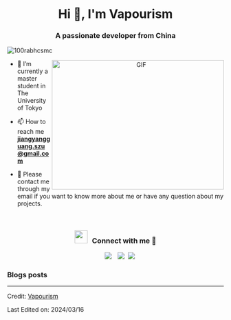 <h1 align="center">Hi 👋, I'm Vapourism
<h3 align="center">A passionate developer from China</h3>

<p align="left"> <img src="https://komarev.com/ghpvc/?username=100rabhcsmc&label=Profile%20views&color=0e75b6&style=flat" alt="100rabhcsmc" /> </p>


<a target="_blank" align="center">
  <img align="right" top="500" height="300" width="400" alt="GIF" src="https://media.giphy.com/media/SWoSkN6DxTszqIKEqv/giphy.gif">
</a>

- 🔭 I’m currently a master student in The University of Tokyo

- 📫 How to reach me **jiangyangguang.szu@gmail.com**

- 📄 Please contact me through my email if you want to know more about me or have any question about my projects.
<br/>
<h3 align="center" > <img src="https://media.giphy.com/media/iY8CRBdQXODJSCERIr/giphy.gif" width="30" height="30" style="margin-right: 10px;">Connect with me 🤝 </h3>

<p align="center">

 <div align="center"  class="icons-social" style="margin-left: 10px;">
        <a style="margin-left: 10px;"  target="_blank" href="[https://www.linkedin.com/in/%E9%99%BD%E5%85%89-%E6%B1%9F-5a1416272/](https://www.linkedin.com/in/%E9%99%BD%E5%85%89-jiang-yangguang-%E6%B1%9F-5a1416272/)">
			<img src="https://img.icons8.com/doodle/40/000000/linkedin--v2.png"></a>
        <a style="margin-left: 10px;" target="_blank" href="https://github.com/Vapourism233">
		<img src="https://img.icons8.com/doodle/40/000000/github--v1.png"></a>
		<a style="margin-left: 5px;" target="_blank" href="https://github.com/Vapourism233">
					<img src="https://img.icons8.com/plasticine/0.5x/resume.png" ></a>
      </div>

</p>

### Blogs posts

<!-- BLOG-POST-LIST:START -->


<!-- BLOG-POST-LIST:END -->

---

Credit: [Vapourism](https://github.com/Vapourism233/)

Last Edited on: 2024/03/16
